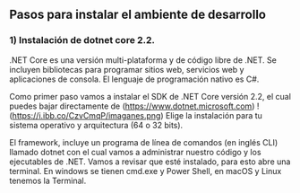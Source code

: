 ## Pasos para instalar el ambiente de desarrollo

### 1) Instalación de dotnet core 2.2.

.NET Core es una versión multi-plataforma y de código libre de .NET. Se incluyen bibliotecas para programar sitios web, servicios web y aplicaciones de consola. El lenguaje de programación nativo es C#.

Como primer paso vamos a instalar el SDK de .NET Core versión 2.2, el cual puedes bajar directamente de (https://www.dotnet.microsoft.com) 
!(https://i.ibb.co/CzvCmqP/imaganes.png)
Elige la instalación para tu sistema operativo y arquitectura (64 o 32 bits).

El framework, incluye un programa de línea de comandos (en inglés CLI) llamado dotnet con el cual vamos a administrar nuestro código y los ejecutables de .NET. Vamos a revisar que esté instalado, para esto abre una terminal. En windows se tienen cmd.exe y Power Shell, en macOS y Linux tenemos la Terminal.


